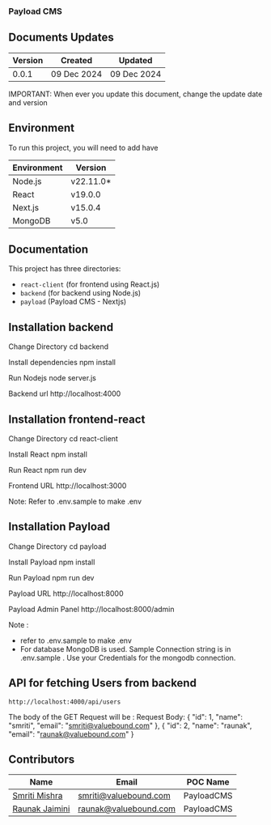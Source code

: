 ### Payload CMS

## Documents Updates

| **Version** | **Created**   | **Updated**    |
|-------------|---------------|----------------|
| 0.0.1       | 09 Dec 2024   |  09 Dec 2024   |

IMPORTANT:  When ever you update this document, change the update date and version

## Environment 
To run this project, you will need to add have

| **Environment** | **Version**  |
|-----------------|--------------|
| Node.js         | v22.11.0*    |
| React           | v19.0.0      |
| Next.js         | v15.0.4      |
| MongoDB         | v5.0         |

## Documentation 
This project has three directories:  
- `react-client` (for frontend using React.js)  
- `backend` (for backend using Node.js)  
- `payload` (Payload CMS - Nextjs)  


## Installation backend
Change Directory
    cd backend 

Install dependencies
    npm install

Run Nodejs
    node server.js

Backend url 
    http://localhost:4000

## Installation frontend-react 
Change Directory
    cd react-client 

Install React 
    npm install 

Run React 
    npm run dev 

Frontend URL 
    http://localhost:3000 

Note: 
Refer to .env.sample to make .env 

## Installation Payload 
Change Directory 
    cd payload

Install Payload 
    npm install

Run Payload 
    npm run dev 

Payload URL 
    http://localhost:8000

Payload Admin Panel
    http://localhost:8000/admin 

Note : 

- refer to .env.sample to make .env 
- For database MongoDB is used. Sample Connection string is in .env.sample . Use your Credentials for the mongodb connection.


## API for fetching Users from backend 
    http://localhost:4000/api/users

The body of the GET Request will be :
    Request Body:
    {
            "id": 1,
            "name": "smriti",
            "email": "smriti@valuebound.com"
        },
        {
            "id": 2,
            "name": "raunak",
            "email": "raunak@valuebound.com"
        }


## Contributors

| **Name**              | **Email**                  | **POC Name**       |
|-----------------------|----------------------------|--------------------|
| [Smriti Mishra]()     | <smriti@valuebound.com>    | PayloadCMS         |
| [Raunak Jaimini]()    | <raunak@valuebound.com>    | PayloadCMS         |